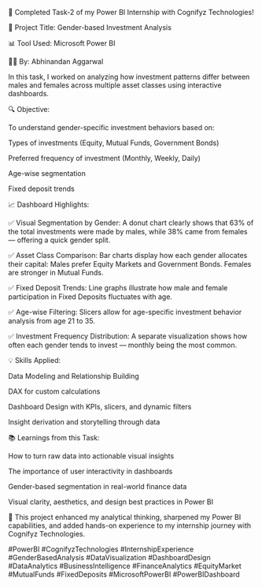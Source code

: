 🚀 Completed Task-2 of my Power BI Internship with Cognifyz Technologies!

📌 Project Title: Gender-based Investment Analysis

📊 Tool Used: Microsoft Power BI

👨‍💻 By: Abhinandan Aggarwal

In this task, I worked on analyzing how investment patterns differ between males and females across multiple asset classes using interactive dashboards.

🔍 Objective:

To understand gender-specific investment behaviors based on:

Types of investments (Equity, Mutual Funds, Government Bonds)

Preferred frequency of investment (Monthly, Weekly, Daily)

Age-wise segmentation

Fixed deposit trends

📈 Dashboard Highlights:

✅ Visual Segmentation by Gender:
A donut chart clearly shows that 63% of the total investments were made by males, while 38% came from females — offering a quick gender split.

✅ Asset Class Comparison:
Bar charts display how each gender allocates their capital:
Males prefer Equity Markets and Government Bonds.
Females are stronger in Mutual Funds.

✅ Fixed Deposit Trends:
Line graphs illustrate how male and female participation in Fixed Deposits fluctuates with age.

✅ Age-wise Filtering:
Slicers allow for age-specific investment behavior analysis from age 21 to 35.

✅ Investment Frequency Distribution:
A separate visualization shows how often each gender tends to invest — monthly being the most common.

💡 Skills Applied:

Data Modeling and Relationship Building

DAX for custom calculations

Dashboard Design with KPIs, slicers, and dynamic filters

Insight derivation and storytelling through data

📚 Learnings from this Task:

How to turn raw data into actionable visual insights

The importance of user interactivity in dashboards

Gender-based segmentation in real-world finance data

Visual clarity, aesthetics, and design best practices in Power BI

🧠 This project enhanced my analytical thinking, sharpened my Power BI capabilities, and added hands-on experience to my internship journey with Cognifyz Technologies.

#PowerBI #CognifyzTechnologies #InternshipExperience #GenderBasedAnalysis #DataVisualization #DashboardDesign #DataAnalytics #BusinessIntelligence #FinanceAnalytics #EquityMarket #MutualFunds #FixedDeposits #MicrosoftPowerBI #PowerBIDashboard
